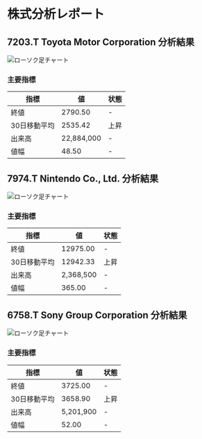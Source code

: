 # 株式分析レポート

## 7203.T Toyota Motor Corporation 分析結果
![ローソク足チャート](C:\Dev\stock-analyzer\reports\7203.T_candle_chart.png)

### 主要指標
| 指標 | 値 | 状態 |
|------|----|------|
| 終値 | 2790.50 | - |
| 30日移動平均 | 2535.42 | 上昇 |
| 出来高 | 22,884,000 | - |
| 値幅 | 48.50 | - |

## 7974.T Nintendo Co., Ltd. 分析結果
![ローソク足チャート](C:\Dev\stock-analyzer\reports\7974.T_candle_chart.png)

### 主要指標
| 指標 | 値 | 状態 |
|------|----|------|
| 終値 | 12975.00 | - |
| 30日移動平均 | 12942.33 | 上昇 |
| 出来高 | 2,368,500 | - |
| 値幅 | 365.00 | - |

## 6758.T Sony Group Corporation 分析結果
![ローソク足チャート](C:\Dev\stock-analyzer\reports\6758.T_candle_chart.png)

### 主要指標
| 指標 | 値 | 状態 |
|------|----|------|
| 終値 | 3725.00 | - |
| 30日移動平均 | 3658.90 | 上昇 |
| 出来高 | 5,201,900 | - |
| 値幅 | 52.00 | - |

